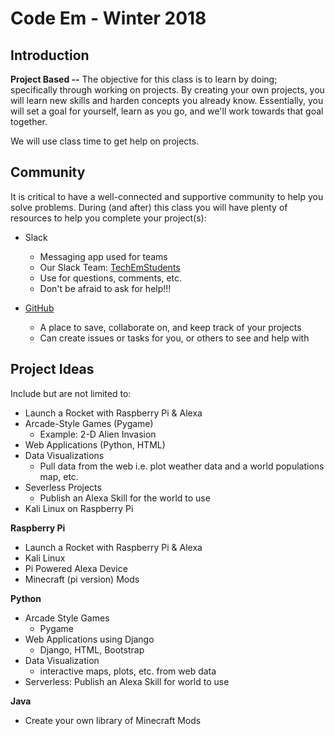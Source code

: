 # Code Em - Winter 2018  

## Introduction    

**Project Based --** The objective for this class is to learn by doing; specifically through working on projects. By creating your own projects, you will learn new skills and harden concepts you already know. Essentially, you will set a goal for yourself, learn as you go, and we'll work towards that goal together.  

We will use class time to get help on projects.  

## Community  

It is critical to have a well-connected and supportive community to help you solve problems. During (and after) this class you will have plenty of resources to help you complete your project(s):  

* Slack  
    - Messaging app used for teams  
    - Our Slack Team: [TechEmStudents](https://techemstudents.slack.com/)  
    - Use for questions, comments, etc.  
    - Don't be afraid to ask for help!!!  

* [GitHub](https://github.com/)  
    - A place to save, collaborate on, and keep track of your projects    
    - Can create issues or tasks for you, or others to see and help with  

## Project Ideas  

Include but are not limited to:  

* Launch a Rocket with Raspberry Pi & Alexa
* Arcade-Style Games (Pygame)  
    - Example: 2-D Alien Invasion  
* Web Applications (Python, HTML)  
* Data Visualizations  
    - Pull data from the web i.e. plot weather data and a world populations map, etc.  
* Severless Projects  
    - Publish an Alexa Skill for the world to use  
* Kali Linux on Raspberry Pi  

**Raspberry Pi**  
* Launch a Rocket with Raspberry Pi & Alexa  
* Kali Linux  
* Pi Powered Alexa Device  
* Minecraft (pi version) Mods  

**Python**  
* Arcade Style Games  
    - Pygame  
* Web Applications using Django  
    - Django, HTML, Bootstrap  
* Data Visualization  
    - interactive maps, plots, etc. from web data  
* Serverless: Publish an Alexa Skill for world to use  

**Java**  
* Create your own library of Minecraft Mods  




